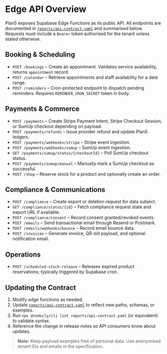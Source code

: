 # Edge API Overview

Plan5 exposes Supabase Edge Functions as its public API. All endpoints are documented in [`reports/api-contract.yaml`](../reports/api-contract.yaml) and summarised below. Requests must include a `Bearer` token authorised for the tenant unless stated otherwise.

## Booking & Scheduling
- `POST /bookings` – Create an appointment. Validates service availability, returns `appointment` record.
- `POST /calendar` – Retrieve appointments and staff availability for a date range.
- `POST /reminders` – Cron-protected endpoint to dispatch pending reminders. Requires `REMINDER_CRON_SECRET` token in body.

## Payments & Commerce
- `POST /payments` – Create Stripe Payment Intent, Stripe Checkout Session, or SumUp checkout depending on payload.
- `POST /payments/refunds` – Issue provider refund and update Plan5 ledgers.
- `POST /payments/webhooks/stripe` – Stripe event ingestion.
- `POST /payments/webhooks/sumup` – SumUp event ingestion.
- `GET /payments/sumup/status/{checkoutId}` – Poll SumUp checkout status.
- `POST /payments/sumup/manual` – Manually mark a SumUp checkout as successful.
- `POST /shop` – Reserve stock for a product and optionally create an order.

## Compliance & Communications
- `POST /compliance` – Create export or deletion request for data subject.
- `GET /compliance/status/{id}` – Fetch compliance request state and export URL if available.
- `POST /compliance/consent` – Record consent granted/revoked events.
- `POST /emails` – Send transactional email through Resend or Postmark.
- `POST /emails/webhooks/bounce` – Record email bounce data.
- `POST /invoices` – Generate invoice, QR-bill payload, and optional notification email.

## Operations
- `POST /scheduled-stock-release` – Releases expired product reservations; typically triggered by Supabase cron.

## Updating the Contract
1. Modify edge functions as needed.
2. Update [`reports/api-contract.yaml`](../reports/api-contract.yaml) to reflect new paths, schemas, or examples.
3. Run `npx @redocly/cli lint reports/api-contract.yaml` (or equivalent) to validate syntax.
4. Reference the change in release notes so API consumers know about updates.

> **Note:** Keep payload examples free of personal data. Use anonymised tenant IDs and emails in the specification.
